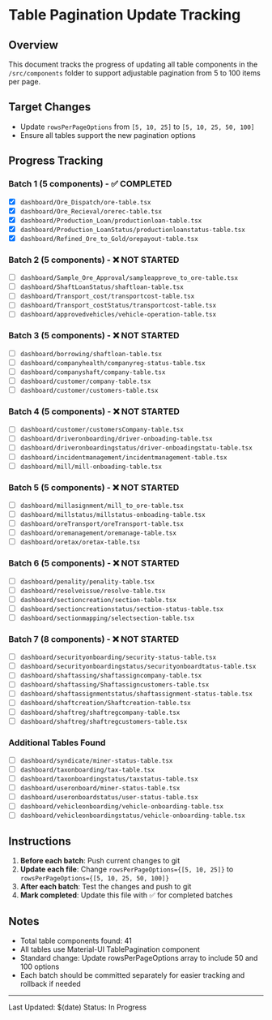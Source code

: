 # Table Pagination Update Tracking

## Overview
This document tracks the progress of updating all table components in the `/src/components` folder to support adjustable pagination from 5 to 100 items per page.

## Target Changes
- Update `rowsPerPageOptions` from `[5, 10, 25]` to `[5, 10, 25, 50, 100]`
- Ensure all tables support the new pagination options

## Progress Tracking

### Batch 1 (5 components) - ✅ COMPLETED
- [x] `dashboard/Ore_Dispatch/ore-table.tsx`
- [x] `dashboard/Ore_Recieval/orerec-table.tsx`
- [x] `dashboard/Production_Loan/productionloan-table.tsx`
- [x] `dashboard/Production_LoanStatus/productionloanstatus-table.tsx`
- [x] `dashboard/Refined_Ore_to_Gold/orepayout-table.tsx`

### Batch 2 (5 components) - ❌ NOT STARTED
- [ ] `dashboard/Sample_Ore_Approval/sampleapprove_to_ore-table.tsx`
- [ ] `dashboard/ShaftLoanStatus/shaftloan-table.tsx`
- [ ] `dashboard/Transport_cost/transportcost-table.tsx`
- [ ] `dashboard/Transport_costStatus/transportcost-table.tsx`
- [ ] `dashboard/approvedvehicles/vehicle-operation-table.tsx`

### Batch 3 (5 components) - ❌ NOT STARTED
- [ ] `dashboard/borrowing/shaftloan-table.tsx`
- [ ] `dashboard/companyhealth/companyreg-status-table.tsx`
- [ ] `dashboard/companyshaft/company-table.tsx`
- [ ] `dashboard/customer/company-table.tsx`
- [ ] `dashboard/customer/customers-table.tsx`

### Batch 4 (5 components) - ❌ NOT STARTED
- [ ] `dashboard/customer/customersCompany-table.tsx`
- [ ] `dashboard/driveronboarding/driver-onboading-table.tsx`
- [ ] `dashboard/driveronboardingstatus/driver-onboadingstatu-table.tsx`
- [ ] `dashboard/incidentmanagement/incidentmanagement-table.tsx`
- [ ] `dashboard/mill/mill-onboading-table.tsx`

### Batch 5 (5 components) - ❌ NOT STARTED
- [ ] `dashboard/millasignment/mill_to_ore-table.tsx`
- [ ] `dashboard/millstatus/millstatus-onboading-table.tsx`
- [ ] `dashboard/oreTransport/oreTransport-table.tsx`
- [ ] `dashboard/oremanagement/oremanage-table.tsx`
- [ ] `dashboard/oretax/oretax-table.tsx`

### Batch 6 (5 components) - ❌ NOT STARTED
- [ ] `dashboard/penality/penality-table.tsx`
- [ ] `dashboard/resolveissue/resolve-table.tsx`
- [ ] `dashboard/sectioncreation/section-table.tsx`
- [ ] `dashboard/sectioncreationstatus/section-status-table.tsx`
- [ ] `dashboard/sectionmapping/selectsection-table.tsx`

### Batch 7 (8 components) - ❌ NOT STARTED
- [ ] `dashboard/securityonboarding/security-status-table.tsx`
- [ ] `dashboard/securityonboardingstatus/securityonboardtatus-table.tsx`
- [ ] `dashboard/shaftassing/shaftassigncompany-table.tsx`
- [ ] `dashboard/shaftassing/Shaftassigncustomers-table.tsx`
- [ ] `dashboard/shaftassignmentstatus/shaftassignment-status-table.tsx`
- [ ] `dashboard/shaftcreation/Shaftcreation-table.tsx`
- [ ] `dashboard/shaftreg/shaftregcompany-table.tsx`
- [ ] `dashboard/shaftreg/shaftregcustomers-table.tsx`

### Additional Tables Found
- [ ] `dashboard/syndicate/miner-status-table.tsx`
- [ ] `dashboard/taxonboarding/tax-table.tsx`
- [ ] `dashboard/taxonboardingstatus/taxstatus-table.tsx`
- [ ] `dashboard/useronboard/miner-status-table.tsx`
- [ ] `dashboard/useronboardstatus/user-status-table.tsx`
- [ ] `dashboard/vehicleonboarding/vehicle-onboarding-table.tsx`
- [ ] `dashboard/vehicleonboardingstatus/vehicle-onboarding-table.tsx`

## Instructions
1. **Before each batch**: Push current changes to git
2. **Update each file**: Change `rowsPerPageOptions={[5, 10, 25]}` to `rowsPerPageOptions={[5, 10, 25, 50, 100]}`
3. **After each batch**: Test the changes and push to git
4. **Mark completed**: Update this file with ✅ for completed batches

## Notes
- Total table components found: 41
- All tables use Material-UI TablePagination component
- Standard change: Update rowsPerPageOptions array to include 50 and 100 options
- Each batch should be committed separately for easier tracking and rollback if needed

---
Last Updated: $(date)
Status: In Progress
